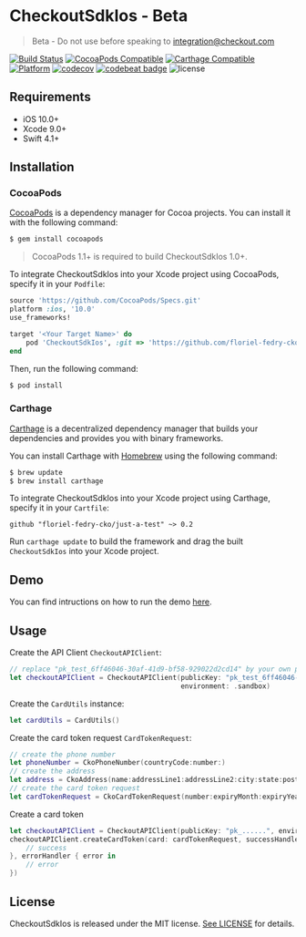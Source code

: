 # CheckoutSdkIos - Beta

> Beta - Do not use before speaking to integration@checkout.com

[![Build Status](https://travis-ci.org/floriel-fedry-cko/just-a-test.svg?branch=master)](https://travis-ci.org/floriel-fedry-cko/just-a-test)
[![CocoaPods Compatible](https://img.shields.io/cocoapods/v/CheckoutSdkIos.svg)](https://img.shields.io/cocoapods/v/CheckoutSdkIos)
[![Carthage Compatible](https://img.shields.io/badge/Carthage-compatible-4BC51D.svg?style=flat)](https://github.com/Carthage/Carthage)
[![Platform](https://img.shields.io/cocoapods/p/CheckoutSdkIos.svg?style=flat)](https://alamofire.github.io/CheckoutSdkIos)
[![codecov](https://codecov.io/gh/floriel-fedry-cko/just-a-test/branch/master/graph/badge.svg)](https://codecov.io/gh/floriel-fedry-cko/just-a-test)
[![codebeat badge](https://codebeat.co/badges/d9bae177-78c1-40bb-94a7-187a7759d549)](https://codebeat.co/projects/github-com-floriel-fedry-cko-just-a-test-master)
![license](https://img.shields.io/github/license/floriel-fedry-cko/just-a-test.svg)

## Requirements

- iOS 10.0+
- Xcode 9.0+
- Swift 4.1+

## Installation

### CocoaPods

[CocoaPods](http://cocoapods.org) is a dependency manager for Cocoa projects. You can install it with the following command:

```bash
$ gem install cocoapods
```

> CocoaPods 1.1+ is required to build CheckoutSdkIos 1.0+.

To integrate CheckoutSdkIos into your Xcode project using CocoaPods, specify it in your `Podfile`:

```ruby
source 'https://github.com/CocoaPods/Specs.git'
platform :ios, '10.0'
use_frameworks!

target '<Your Target Name>' do
    pod 'CheckoutSdkIos', :git => 'https://github.com/floriel-fedry-cko/just-a-test.git'
end
```

Then, run the following command:

```bash
$ pod install
```

### Carthage

[Carthage](https://github.com/Carthage/Carthage) is a decentralized dependency manager that builds your dependencies and provides you with binary frameworks.

You can install Carthage with [Homebrew](http://brew.sh/) using the following command:

```bash
$ brew update
$ brew install carthage
```

To integrate CheckoutSdkIos into your Xcode project using Carthage, specify it in your `Cartfile`:

```ogdl
github "floriel-fedry-cko/just-a-test" ~> 0.2
```

Run `carthage update` to build the framework and drag the built `CheckoutSdkIos` into your Xcode project.

## Demo

You can find intructions on how to run the demo [here](./Documentation/Demo.md).

## Usage

Create the API Client `CheckoutAPIClient`:

```swift
// replace "pk_test_6ff46046-30af-41d9-bf58-929022d2cd14" by your own public key
let checkoutAPIClient = CheckoutAPIClient(publicKey: "pk_test_6ff46046-30af-41d9-bf58-929022d2cd14",
                                          environment: .sandbox)
```

Create the `CardUtils` instance:

```swift
let cardUtils = CardUtils()
```

Create the card token request `CardTokenRequest`:

```swift
// create the phone number
let phoneNumber = CkoPhoneNumber(countryCode:number:)
// create the address
let address = CkoAddress(name:addressLine1:addressLine2:city:state:postcode:country:phone:)
// create the card token request
let cardTokenRequest = CkoCardTokenRequest(number:expiryMonth:expiryYear:cvv:name:billingAddress:)
```

Create a card token

```swift
let checkoutAPIClient = CheckoutAPIClient(publicKey: "pk_......", environment: .live)
checkoutAPIClient.createCardToken(card: cardTokenRequest, successHandler: { cardTokenResponse in
    // success
}, errorHandler { error in
    // error
})
```

## License

CheckoutSdkIos is released under the MIT license. [See LICENSE](https://github.com/checkout/checkout-sdk-ios/blob/master/LICENSE) for details.
